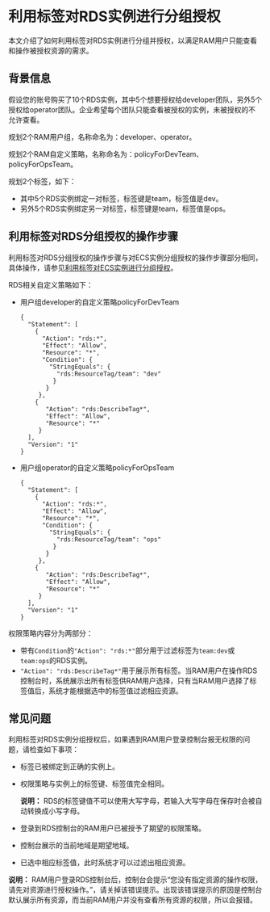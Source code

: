 # 利用标签对RDS实例进行分组授权

本文介绍了如何利用标签对RDS实例进行分组并授权，以满足RAM用户只能查看和操作被授权资源的需求。

## 背景信息

假设您的账号购买了10个RDS实例，其中5个想要授权给developer团队，另外5个授权给operator团队。企业希望每个团队只能查看被授权的实例，未被授权的不允许查看。

规划2个RAM用户组，名称命名为：developer、operator。

规划2个RAM自定义策略，名称命名为：policyForDevTeam、policyForOpsTeam。

规划2个标签，如下：

-   其中5个RDS实例绑定一对标签，标签键是team，标签值是dev。
-   另外5个RDS实例绑定另一对标签，标签键是team，标签值是ops。

## 利用标签对RDS分组授权的操作步骤

利用标签对RDS分组授权的操作步骤与对ECS实例分组授权的操作步骤部分相同，具体操作，请参见[利用标签对ECS实例进行分组授权](/cn.zh-CN/教程/利用标签对ECS实例进行分组授权.md)。

RDS相关自定义策略如下：

-   用户组developer的自定义策略policyForDevTeam

    ```
    {
      "Statement": [
        {
          "Action": "rds:*",
          "Effect": "Allow",
          "Resource": "*",
          "Condition": {
            "StringEquals": {
              "rds:ResourceTag/team": "dev"
             }
           }
         },
        {
           "Action": "rds:DescribeTag*",
           "Effect": "Allow",
           "Resource": "*"
         }
      ],
      "Version": "1"
    }
    ```

-   用户组operator的自定义策略policyForOpsTeam

    ```
    {
      "Statement": [
        {
          "Action": "rds:*",
          "Effect": "Allow",
          "Resource": "*",
          "Condition": {
            "StringEquals": {
              "rds:ResourceTag/team": "ops"
             }
           }
         },
        {
           "Action": "rds:DescribeTag*",
           "Effect": "Allow",
           "Resource": "*"
         }
      ],
      "Version": "1"
    }
    ```


权限策略内容分为两部分：

-   带有`Condition`的`"Action": "rds:*"`部分用于过滤标签为`team:dev`或`team:ops`的RDS实例。
-   `"Action": "rds:DescribeTag*"`用于展示所有标签。当RAM用户在操作RDS控制台时，系统展示出所有标签供RAM用户选择，只有当RAM用户选择了标签值后，系统才能根据选中的标签值过滤相应资源。

## 常见问题

利用标签对RDS实例分组授权后，如果遇到RAM用户登录控制台报无权限的问题，请检查如下事项：

-   标签已被绑定到正确的实例上。
-   权限策略与实例上的标签键、标签值完全相同。

    **说明：** RDS的标签键值不可以使用大写字母，若输入大写字母在保存时会被自动转换成小写字母。

-   登录到RDS控制台的RAM用户已被授予了期望的权限策略。
-   控制台展示的当前地域是期望地域。
-   已选中相应标签值，此时系统才可以过滤出相应资源。

**说明：** RAM用户登录RDS控制台后，控制台会提示“您没有指定资源的操作权限，请先对资源进行授权操作。”，请关掉该错误提示。出现该错误提示的原因是控制台默认展示所有资源，而当前RAM用户并没有查看所有资源的权限，所以会报错。

